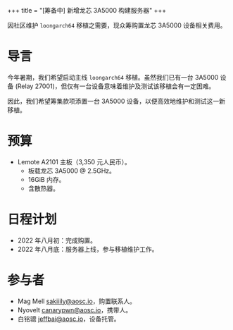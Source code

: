 +++
title = "[筹备中] 新增龙芯 3A5000 构建服务器"
+++

因社区维护 `loongarch64` 移植之需要，现众筹购置龙芯 3A5000 设备相关费用。

# 导言

今年暑期，我们希望启动主线 `loongarch64` 移植。虽然我们已有一台 3A5000 设备 (Relay 27001)，但仅有一台设备意味着维护及测试该移植会有一定困难。

因此，我们希望筹集款项添置一台 3A5000 设备，以便高效地维护和测试这一新移植。

# 预算

+ Lemote A2101 主板（3,350 元人民币）。
  - 板载龙芯 3A5000 @ 2.5GHz。
  - 16GiB 内存。
  - 含散热器。

# 日程计划

- 2022 年八月初：完成购置。
- 2022 年八月底：服务器上线，参与移植维护工作。

# 参与者

- Mag Mell <sakiiily@aosc.io>，购置联系人。
- Nyovelt <canarypwn@aosc.io>，携带人。
- 白铭骢 <jeffbai@aosc.io>，设备托管。
